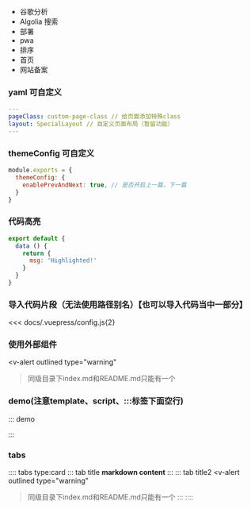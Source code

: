 - 谷歌分析
- Algolia 搜索
- 部署
- pwa
- 排序
- 首页
- 网站备案
### yaml 可自定义
```yaml
---
pageClass: custom-page-class // 给页面添加特殊class
layout: SpecialLayout // 自定义页面布局（暂留功能）
---
```
### themeConfig 可自定义
```js
module.exports = {
  themeConfig: {
    enablePrevAndNext: true, // 是否开启上一篇，下一篇
  }
}
```

### 代码高亮
``` js {4,5}
export default {
  data () {
    return {
      msg: 'Highlighted!'
    }
  }
}
```
### 导入代码片段（无法使用路径别名）【也可以导入代码当中一部分】
<<< docs/.vuepress/config.js{2}

### 使用外部组件
<v-alert
  outlined
  type="warning"
>同级目录下index.md和README.md只能有一个</v-alert>

### demo(注意template、script、:::标签下面空行)
::: demo
<template>
  <button @click="onClick">Click me!</button>
</template>

<script>
export default {
  methods: {
    onClick: () => { window.alert(1) },
  },
}
</script>

<style>
button {
  color: blue;
}
</style>
:::

### tabs
:::: tabs type:card
::: tab title
__markdown content__
:::
::: tab title2
<v-alert
  outlined
  type="warning"
>同级目录下index.md和README.md只能有一个</v-alert>
:::
::::

